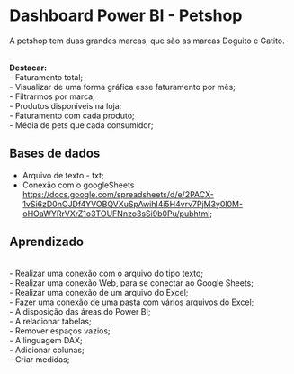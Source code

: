 <H1>Dashboard Power BI - Petshop</H1>

<p>A petshop tem duas grandes marcas, que são as marcas Doguito e Gatito.</p><br>
<b>Destacar:</b><br>
    - Faturamento total;<br>
    - Visualizar de uma forma gráfica esse faturamento por mês;<br>
    - Filtrarmos por marca;<br>
    - Produtos disponíveis na loja;<br>
    - Faturamento com cada produto;<br>
    - Média de pets que cada consumidor;<br>
    
<h2>Bases de dados</h2>

- Arquivo de texto - txt;
- Conexão com o googleSheets <https://docs.google.com/spreadsheets/d/e/2PACX-1vSi6zD0nOJDf4YVOBQVXuSpAwihl4i5H4vrv7PjM3y0l0M-oHOaWYRrVXrZ1o3TOUFNnzo3sSi9b0Pu/pubhtml>;


<h2>Aprendizado</h2><br>
    - Realizar uma conexão com o arquivo do tipo texto;<br>
    - Realizar uma conexão Web, para se conectar ao Google Sheets;<br>
    - Realizar uma conexão de um arquivo do Excel;<br>
    - Fazer uma conexão de uma pasta com vários arquivos do Excel;<br>
    - A disposição das áreas do Power BI;<br>
    - A relacionar tabelas;<br>
    - Remover espaços vazios;<br>
    - A linguagem DAX;<br>
    - Adicionar colunas;<br>
    - Criar medidas;<br>